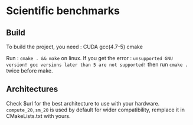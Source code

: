 # Scientific benchmarks

## Build

To build the project, you need : 
	CUDA gcc(4.7-5) cmake 

Run : ` cmake . && make ` on linux.
If you get the error : `unsupported GNU version! gcc versions later than 5 are not supported!` then run `cmake .` twice before make.

## Architectures 

Check $url for the best architecture to use with your hardware. 
`compute_20,sm_20` is used by default for wider compatibility, remplace it in CMakeLists.txt with yours.


